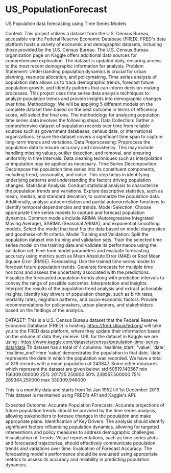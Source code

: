 # US_PopulationForecast
US Population data forecasting using Time Series Models

Context:
This project utilizes a dataset from the U.S. Census Bureau, accessible via the Federal Reserve Economic Database (FRED). FRED's data platform hosts a variety of economic and demographic datasets, including those provided by the U.S. Census Bureau. The U.S. Census Bureau organization page on Kaggle offers additional data sources for comprehensive exploration. The dataset is updated daily, ensuring access to the most recent demographic information for analysis.
Problem Statement:
Understanding population dynamics is crucial for urban planning, resource allocation, and policymaking. Time series analysis of population data allows us to track demographic trends, forecast future population growth, and identify patterns that can inform decision-making processes. This project uses time series data analysis techniques to analyze population trends and provide insights into demographic changes over time.
Methodology:
We will be applying 5 different models on the complete dataset then based on the best outcome in terms of efficiency score, will select the final one.
The methodology for analyzing population time series data involves the following steps:
Data Collection: Gather a comprehensive dataset of population records over time from reliable sources such as government databases, census data, or international organizations. Ensure the dataset covers a significant time span to capture long-term trends and variations.
Data Preprocessing: Preprocess the population data to ensure accuracy and consistency. This may include handling missing values, outlier detection, and removal, and ensuring uniformity in time intervals. Data cleaning techniques such as interpolation or imputation may be applied as necessary.
Time Series Decomposition: Decompose the population time series into its constituent components, including trend, seasonality, and noise. This step helps in identifying underlying patterns and understanding the factors driving population changes.
Statistical Analysis: Conduct statistical analysis to characterize the population trends and variations. Explore descriptive statistics, such as mean, median, and standard deviation, to summarize the population data. Additionally, analyse autocorrelation and partial autocorrelation functions to identify temporal dependencies and trends.
Model Selection: Choose appropriate time series models to capture and forecast population dynamics. Common models include ARIMA (Autoregressive Integrated Moving Average), SARIMA (Seasonal ARIMA), and exponential smoothing models. Select the model that best fits the data based on model diagnostics and goodness-of-fit criteria.
Model Training and Validation: Split the population dataset into training and validation sets. Train the selected time series model on the training data and validate its performance using the validation set. Fine-tune model parameters and evaluate forecasting accuracy using metrics such as Mean Absolute Error (MAE) or Root Mean Square Error (RMSE).
Forecasting: Use the trained time series model to forecast future population trends. Generate forecasts for multiple time horizons and assess the uncertainty associated with the predictions. Visualize the forecasted population trends along with prediction intervals to convey the range of possible outcomes.
Interpretation and Insights: Interpret the results of the population trend analysis and extract actionable insights. Identify key drivers of population change, such as birth rates, mortality rates, migration patterns, and socio-economic factors. Provide recommendations for policymakers, urban planners, and stakeholders based on the findings of the analysis.

DATASET:
This is a U.S. Census Bureau dataset that the Federal Reserve Economic Database (FRED) is hosting. https://fred.stlouisfed.org/ will take you to the FRED data platform, where they update their information based on the volume of data they receive.
URL for the dataset in Kaggle we are using : https://www.kaggle.com/datasets/census/population-time-series-data/data 
Th dataset has a total of 4 columns: 'realtime_start', 'value', 'date', 'realtime_end'
Here ‘value’ demonstrates the population in that date. ‘date’ represents the date in which the population was recorded. We have a total of 816 records with a mean population of 243847. Some other measures which represent the dataset are given below:
std	50519.140567
min	156309.000000
25%	201725.250000
50%	239557.500000
75%	289364.250000
max	330309.946000

This is a monthly data and starts from 1st Jan 1952 till 1st December 2019.
This dataset is maintained using FRED's API and Kaggle's API.

Expected Outcome:
Accurate Population Forecasts:  Accurate projections of future population trends should be provided by the time series analysis, allowing stakeholders to foresee changes in the population and make appropriate plans.
Identification of Key Drivers: The analysis should identify significant factors influencing population dynamics, allowing for targeted interventions and policy measures to address demographic challenges.
Visualization of Trends: Visual representations, such as time series plots and forecasted trajectories, should effectively communicate population trends and variations over time.
Evaluation of Forecast Accuracy: The forecasting model's performance should be evaluated using appropriate metrics to assess its accuracy and reliability in predicting population dynamics.


